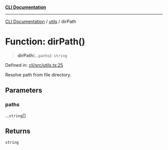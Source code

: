 [**CLI Documentation**](../../README.md)

***

[CLI Documentation](../../README.md) / [utils](../README.md) / dirPath

# Function: dirPath()

> **dirPath**(...`paths`): `string`

Defined in: [cli/src/utils.ts:25](https://github.com/stonemjs/cli/blob/a8ddb59abbd77ddb2870c689c0c7e80297d24c5a/src/utils.ts#L25)

Resolve path from file directory.

## Parameters

### paths

...`string`[]

## Returns

`string`
